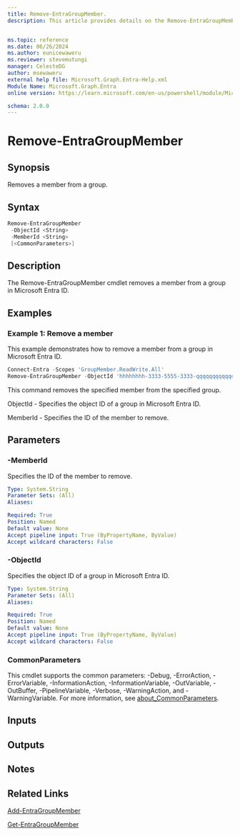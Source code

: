 ```yaml
---
title: Remove-EntraGroupMember.
description: This article provides details on the Remove-EntraGroupMember command.


ms.topic: reference
ms.date: 06/26/2024
ms.author: eunicewaweru
ms.reviewer: stevemutungi
manager: CelesteDG
author: msewaweru
external help file: Microsoft.Graph.Entra-Help.xml
Module Name: Microsoft.Graph.Entra
online version: https://learn.microsoft.com/en-us/powershell/module/Microsoft.Graph.Entra/Remove-EntraGroupMember

schema: 2.0.0
---
```


# Remove-EntraGroupMember

## Synopsis

Removes a member from a group.

## Syntax

```powershell
Remove-EntraGroupMember 
 -ObjectId <String> 
 -MemberId <String> 
 [<CommonParameters>]
```

## Description

The Remove-EntraGroupMember cmdlet removes a member from a group in Microsoft Entra ID.

## Examples

### Example 1: Remove a member

This example demonstrates how to remove a member from a group in Microsoft Entra ID.

```powershell
Connect-Entra -Scopes 'GroupMember.ReadWrite.All'
Remove-EntraGroupMember -ObjectId 'hhhhhhhh-3333-5555-3333-qqqqqqqqqqqq' -MemberId 'zzzzzzzz-6666-8888-9999-pppppppppppp'
```

This command removes the specified member from the specified group.  

ObjectId - Specifies the object ID of a group in Microsoft Entra ID.

MemberId - Specifies the ID of the member to remove.

## Parameters

### -MemberId

Specifies the ID of the member to remove.

```yaml
Type: System.String
Parameter Sets: (All)
Aliases:

Required: True
Position: Named
Default value: None
Accept pipeline input: True (ByPropertyName, ByValue)
Accept wildcard characters: False
```

### -ObjectId

Specifies the object ID of a group in Microsoft Entra ID.

```yaml
Type: System.String
Parameter Sets: (All)
Aliases:

Required: True
Position: Named
Default value: None
Accept pipeline input: True (ByPropertyName, ByValue)
Accept wildcard characters: False
```

### CommonParameters

This cmdlet supports the common parameters: -Debug, -ErrorAction, -ErrorVariable, -InformationAction, -InformationVariable, -OutVariable, -OutBuffer, -PipelineVariable, -Verbose, -WarningAction, and -WarningVariable. For more information, see [about_CommonParameters](https://go.microsoft.com/fwlink/?LinkID=113216).

## Inputs

## Outputs

## Notes

## Related Links

[Add-EntraGroupMember](Add-EntraGroupMember.md)

[Get-EntraGroupMember](Get-EntraGroupMember.md)
